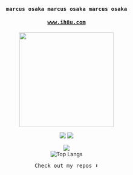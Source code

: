 <h4 align="center"><samp> marcus osaka marcus osaka marcus osaka</samp></h4>
<h4 align="center"><samp><a href="https://marcusosaka.vercel.app">www.ih8u.com</a></samp></h4>

<p align="center">
  <img width="250" src="https://64.media.tumblr.com/81f442d1dbcb8629e5585f0b27730dc2/71887f69affffef6-4e/s1280x1920/47ba56627b3276ad865104c82b234214ff86bdb4.gif">
</p>


<p align="center">
<a href= "https://twitter.com/osakamarcus"><img src="https://img.icons8.com/material-outlined/32/ffffff/twitter.png"/></a>
<a href= "https://instagram.com/osakamarcus"><img src="https://img.icons8.com/material-outlined/32/ffffff/instagram.png"/></a>
</p>

<div align="center">
  <a href= "https://spotify-github-profile.vercel.app/api/view.svg?uid=314fkq5bb4pbwty3fdv6levvpcuq&redirect=true"><img src="https://spotify-github-profile.vercel.app/api/view.svg?uid=314fkq5bb4pbwty3fdv6levvpcuq&cover_image=true&theme=novatorem&show_offline=false&background_color=ffffff&interchange=false&bar_color=ffffff&bar_color_cover=false"/></a>
</div>

<div align="center">
  <img src="https://github-readme-stats.vercel.app/api/top-langs/?username=osakareaper&layout=donut-vertical&theme=tokyonight" alt="Top Langs">
</div>

<p align="center"><samp>
Check out my repos ⬇️  
  </samp> 
</p>
